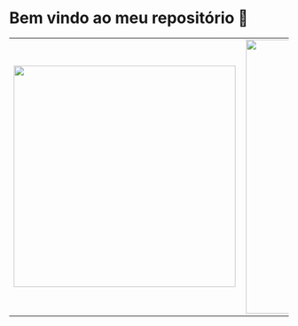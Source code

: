 <h1> Bem vindo ao meu repositório 🥸</h1>

<center>
<table>
    <tr>
        <td><img width="400px" align="left" src="https://github-readme-stats.vercel.app/api/top-langs/?username=fribeiro86&hide=html&layout=compact&theme=buefy" /></td>
        <td><img width="495px" align="left" src="https://github-readme-stats.vercel.app/api?username=fribeiro86&theme=buefy"/></td>
    </tr>   
</table>
</center> 
